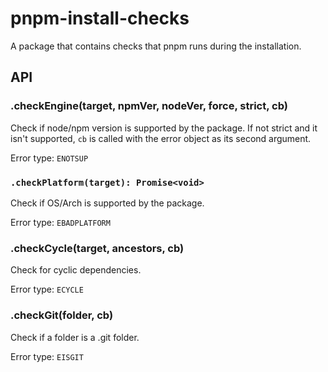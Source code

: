 # pnpm-install-checks

A package that contains checks that pnpm runs during the installation.

## API

### .checkEngine(target, npmVer, nodeVer, force, strict, cb)
Check if node/npm version is supported by the package. If not
strict and it isn't supported, `cb` is called with the error
object as its second argument.

Error type: `ENOTSUP`

### `.checkPlatform(target): Promise<void>`

Check if OS/Arch is supported by the package.

Error type: `EBADPLATFORM`

### .checkCycle(target, ancestors, cb)
Check for cyclic dependencies.

Error type: `ECYCLE`

### .checkGit(folder, cb)
Check if a folder is a .git folder.

Error type: `EISGIT`
